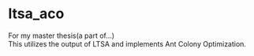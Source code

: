 ltsa_aco
========
For my master thesis(a part of...)  
This utilizes the output of LTSA and implements Ant Colony Optimization.
